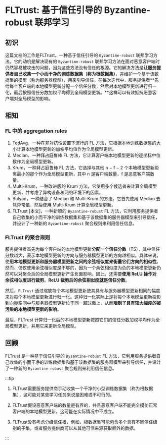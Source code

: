 # FLTrust: 基于信任引导的 Byzantine-robust 联邦学习

## 初识

这篇文档的工作是FLTrust，一种基于信任引导的 `Byzantine-robust` 联邦学习方法。它的动机是解决现有的 `Byzantine-robust` 联邦学习方法在面对恶意客户端时仍然容易被攻击的问题，因为这些方法没有信任的根源。它的解决方法是**让服务提供者自己收集一个小而干净的训练数据集（称为根数据集）**，并维护一个基于该数据集的模型（称为服务器模型），用来引导信任。在每次迭代中，服务提供者**先给每个客户端的本地模型更新分配一个信任分数，然后对本地模型更新进行归一化，最后按照信任分数加权平均得到全局模型更新。**这样可以有效抵抗恶意客户端对全局模型的影响。

## 相知

### FL 中的 aggregation rules 

1. FedAvg，一种在非对抗性设置下流行的 FL 方法，它根据本地训练数据集的大小计算本地模型更新的加权平均值作为全局模型更新。
2. Median，一种拜占庭鲁棒 FL 方法，它计算客户端本地模型更新的逐坐标中位数作为全局模型更新。
3. Krum，一种拜占庭鲁棒 FL 方法，它选择与其他 n − f − 2 个本地模型更新距离最小的那个作为全局模型更新，其中 n 是客户端数量，f 是恶意客户端数量。
4. Multi-Krum，一种改进版的 Krum 方法，它使用多个候选者来计算全局模型更新，并考虑了异构设备和网络环境下的因素。
5. Bulyan，一种结合了 Median 和 Multi-Krum 的方法，它首先使用 Median 去除异常值，然后使用 Multi-Krum 计算全局模型更新。
6. FLTrust [本文]，一种新颖的 `Byzantine-robust` FL 方法，它利用服务提供者自己收集的小而干净的训练数据集和基于该数据集的服务器模型来引导信任，并设计了一种新的 `Byzantine-robust` 聚合规则来利用信任信息。

### FLTrust 的聚合规则

服务提供者首先为每个客户端的本地模型更新**分配一个信任分数**（TS），其中信任分数越大，表示本地模型更新的方向与服务器模型更新的方向越相似。具体来说，使**用本地模型更新和服务器模型更新之间的余弦相似度来衡量它们方向的相似性**。然而，仅仅使用余弦相似度是不够的，因为一个余弦相似度为负的本地模型更新仍然可以对聚合后的全局模型更新产生负面影响。因此，还需要**使用 ReLU 操作对余弦相似度进行裁剪**。**ReLU 裁剪后的余弦相似度就是信任分数**。

然后，`FLTrust` 通过缩放每个本地模型更新使其具有与服务器模型更新相同的幅度来对每个本地模型更新进行归一化。这种归一化实际上是将每个本地模型更新投影到向量空间中与服务器模型更新位于同一超球面上，从而**限制了具有较大幅度的被污染的本地模型更新的影响**。

最后，FLTrust 计算归一化后的本地模型更新按照它们的信任分数加权平均作为全局模型更新，并用它来更新全局模型。

## 回顾

FLTrust 是一种基于信任引导的 `Byzantine-robust` FL 方法，它利用服务提供者自己收集的小而干净的训练数据集和基于该数据集的服务器模型来引导信任，并设计了一种新的 `Byzantine-robust` 聚合规则来利用信任信息。

:::tip

1. FLTrust需要服务提供商手动收集一个干净的小型训练数据集（称为根数据集），这可能对某些学习任务来说是困难或不可行的。 

2. FLTrust假设恶意客户端的数量是有界的，并且恶意客户端不能完全模仿正常客户端的本地模型更新，这可能在实际情况中不成立。

3. FLTrust没有考虑分级信任根，例如，根数据集可能包含多个具有不同信任级别的子集，或者服务提供商可以从其他可信来源获取额外的数据。

:::














